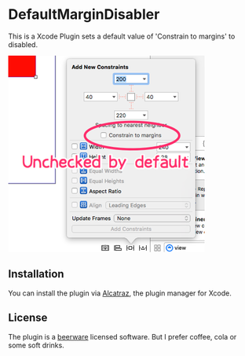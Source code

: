 DefaultMarginDisabler
=====================
This is a Xcode Plugin sets a default value of 'Constrain to margins' to disabled.

![screenshot.png](screenshot.png)

Installation
------------
You can install the plugin via [Alcatraz](http://alcatraz.io/), the plugin manager for Xcode.

License
-------
The plugin is a [beerware](https://en.wikipedia.org/wiki/Beerware) licensed software. But I prefer coffee, cola or some soft drinks.